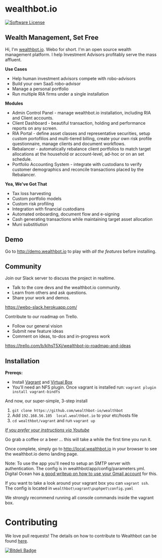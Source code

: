 wealthbot.io
===============

[![Software License](https://img.shields.io/badge/license-GPL-green.svg)](LICENSE)

## Wealth Management, Set Free

Hi, I'm [wealthbot.io](http://wealthbot.io). Webo for short. I'm an open source wealth management platform. I help Investment Advisors profitably serve the mass affluent.

**Use Cases**

* Help human investment advisors compete with robo-advisors
* Build your own SaaS robo-advisor
* Manage a personal portfolio
* Run multiple RIA firms under a single installation

**Modules**

* Admin Control Panel - manage wealthbot.io installation, including RIA and Client accounts.
* Client Dashboard - beautiful transaction, holding and performance reports on any screen.
* RIA Portal - define asset classes and representative securities, setup custom portofilios and multi-tiered billing, create your own risk profile questionnaire,  manage clients and document workflows.
* Rebalancer - automatically rebalance client portfolios to match target allocations at the household or account-level, ad-hoc or on an set schedule.
* Portfolio Accounting System - integrate with custodians to verify customer demographics and reconcile transactions placed by the Rebalancer.

**Yea, We've Got That**

* Tax loss harvesting
* Custom portfolio models
* Custom risk profiling
* Integration with financial custodians
* Automated onboarding, document flow and e-signing
* Cash generating transactions while maintaining target asset allocation
* Muni substitiution

## Demo

Go to http://demo.wealthbot.io to play with *all the features* before installing.

## Community

Join our Slack server to discuss the project in realtime.
* Talk to the core devs and the wealthbot.io community.
* Learn from others and ask questions.
* Share your work and demos.

https://webo-slack.herokuapp.com/

Contribute to our roadmap on Trello.
* Follow our general vision
* Submit new feature ideas
* Comment on ideas, to-dos and in-progress work

https://trello.com/b/klhsT5Xj/wealthbot-io-roadmap-and-ideas

## Installation

**Prereqs:**
* Install [Vagrant](https://www.vagrantup.com/) and [Virtual Box](https://www.virtualbox.org/)
* You'll need an NFS plugin. Once vagrant is installed run: `vagrant plugin install vagrant-bindfs`

And now, our super-simple, 3-step install

1. `git clone https://github.com/wealthbot-io/wealthbot`
2. Add `192.168.56.105  local.wealthbot.io` to your etc/hosts file
3. `cd wealthbot/vagrant` and run `vagrant up`

*[If you prefer your instructions via Youtube](https://www.youtube.com/watch?v=cZQONErBFXo)*

Go grab a coffee or a beer ... this will take a while the first time you run it.

Once complete, simply go to http://local.wealthbot.io in your browser to see the wealthbot.io demo landing page.

Note: To use the app you'll need to setup an SMTP server with authentication. The config is in wealthbot/app/config/parameters.yml. Digital Ocean has [a good writeup on how to use your Gmail account](https://www.digitalocean.com/community/tutorials/how-to-use-google-s-smtp-server) for this. 

If you want to take a look around your vagrant box you can `vagrant ssh`.
The config is located in `wealthbot\vagrant\puphpet\config.yaml`

We strongly recommend running all console commands inside the vagrant box.

# Contributing 

We love pull requests! The details on how to contribute to Wealthbot can be found [here](CONTRIBUTING.md).



[![Bitdeli Badge](https://d2weczhvl823v0.cloudfront.net/wealthbot-io/wealthbot/trend.png)](https://bitdeli.com/free "Bitdeli Badge")

